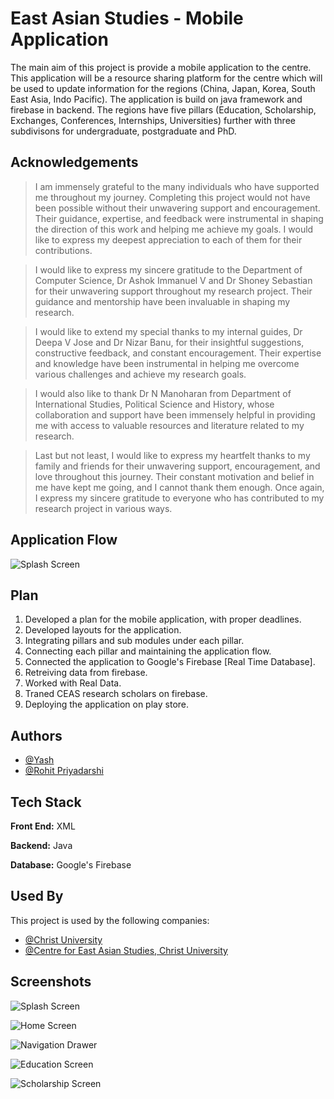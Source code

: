 
# East Asian Studies - Mobile Application

The main aim of this project is provide a mobile application to the centre. This application will be a resource sharing platform for the centre which will be used to update information for the regions (China, Japan, Korea, South East Asia, Indo Pacific). The application is build on java framework and firebase in backend. The regions have five pillars (Education, Scholarship, Exchanges, Conferences, Internships, Universities) further with three subdivisons for undergraduate, postgraduate and PhD. 


## Acknowledgements

> I am immensely grateful to the many individuals who have supported me throughout my journey. Completing this project would not have been possible without their unwavering support and encouragement. Their guidance, expertise, and feedback were instrumental in shaping the direction of this work and helping me achieve my goals. I would like to express my deepest appreciation to each of them for their contributions.

>I would like to express my sincere gratitude to the Department of Computer Science,  Dr Ashok Immanuel V and Dr Shoney Sebastian for their unwavering support throughout my research project. Their guidance and mentorship have been invaluable in shaping my research.

>I would like to extend my special thanks to my internal guides, Dr Deepa V Jose and Dr Nizar Banu, for their insightful suggestions, constructive feedback, and constant encouragement. Their expertise and knowledge have been instrumental in helping me overcome various challenges and achieve my research goals.

>I would also like to thank Dr N Manoharan from Department of International Studies, Political Science and History, whose collaboration and support have been immensely helpful in providing me with access to valuable resources and literature related to my research.

>Last but not least, I would like to express my heartfelt thanks to my family and friends for their unwavering support, encouragement, and love throughout this journey. Their constant motivation and belief in me have kept me going, and I cannot thank them enough.
Once again, I express my sincere gratitude to everyone who has contributed to my research project in various ways.


## Application Flow
![Splash Screen](https://github.com/riyash0109/EastAsianStudies/blob/main/applicationFlow.png)

## Plan
1) Developed a plan for the mobile application, with proper deadlines.
2) Developed layouts for the application.
3) Integrating pillars and sub modules under each pillar.
4) Connecting each pillar and maintaining the application flow.
5) Connected the application to Google's Firebase [Real Time Database].
6) Retreiving data from firebase.
7) Worked with Real Data.
8) Traned CEAS research scholars on firebase.
9) Deploying the application on play store.






## Authors

- [@Yash](https://github.com/riyash0109/)
- [@Rohit Priyadarshi](https://github.com/Royalaviation18)


## Tech Stack

**Front End:** XML

**Backend:** Java

**Database:** Google's Firebase


## Used By

This project is used by the following companies:

- [@Christ University](https://christuniversity.in/)
- [@Centre for East Asian Studies, Christ University](https://m.christuniversity.in/center/C/ceas)


## Screenshots

![Splash Screen](https://github.com/riyash0109/EastAsianStudies/blob/main/splashScreen.jpeg)

![Home Screen](https://github.com/riyash0109/EastAsianStudies/blob/main/homeScreen.jpeg)

![Navigation Drawer](https://github.com/riyash0109/EastAsianStudies/blob/main/navigation.png)

![Education Screen](https://github.com/riyash0109/EastAsianStudies/blob/main/educationScreen.jpeg)

![Scholarship Screen](https://github.com/riyash0109/EastAsianStudies/blob/main/scholarShips.jpeg)



